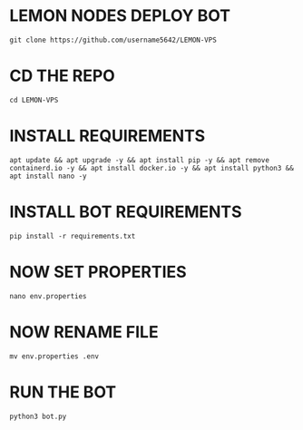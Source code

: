 # LEMON NODES DEPLOY BOT
`git clone https://github.com/username5642/LEMON-VPS`
# CD THE REPO
`cd LEMON-VPS`

# INSTALL REQUIREMENTS
` apt update && apt upgrade -y && apt install pip -y && apt remove containerd.io -y && apt install docker.io -y && apt install python3 && apt install nano -y `

# INSTALL BOT REQUIREMENTS
`pip install -r requirements.txt`

# NOW SET PROPERTIES
` nano env.properties `

# NOW RENAME FILE
`mv env.properties .env`

# RUN THE BOT
`python3 bot.py `
